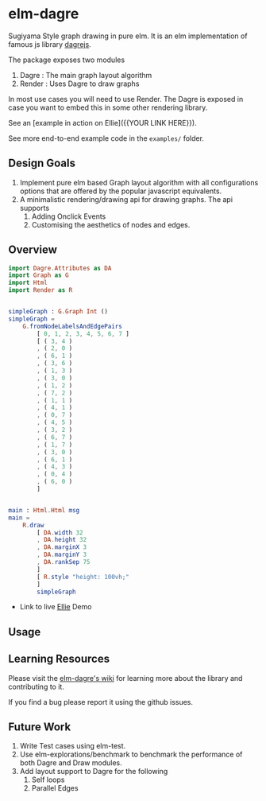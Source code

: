 # elm-dagre

Sugiyama Style graph drawing in pure elm. It is an elm implementation of famous js library [dagrejs](https://github.com/dagrejs/dagre).

The package exposes two modules

1. Dagre : The main graph layout algorithm
2. Render : Uses Dagre to draw graphs

In most use cases you will need to use Render. The Dagre is exposed in case you want to embed this in some other rendering library.

See an [example in action on Ellie]({{YOUR LINK HERE}}).

See more end-to-end example code in the `examples/` folder.

## Design Goals

1. Implement pure elm based Graph layout algorithm with all configurations options that are offered by the popular javascript equivalents.
2. A minimalistic rendering/drawing api for drawing graphs. The api supports
   1. Adding Onclick Events
   2. Customising the aesthetics of nodes and edges.

## Overview

```elm
import Dagre.Attributes as DA
import Graph as G
import Html
import Render as R


simpleGraph : G.Graph Int ()
simpleGraph =
    G.fromNodeLabelsAndEdgePairs
        [ 0, 1, 2, 3, 4, 5, 6, 7 ]
        [ ( 3, 4 )
        , ( 2, 0 )
        , ( 6, 1 )
        , ( 3, 6 )
        , ( 1, 3 )
        , ( 3, 0 )
        , ( 1, 2 )
        , ( 7, 2 )
        , ( 1, 1 )
        , ( 4, 1 )
        , ( 0, 7 )
        , ( 4, 5 )
        , ( 3, 2 )
        , ( 6, 7 )
        , ( 1, 7 )
        , ( 3, 0 )
        , ( 6, 1 )
        , ( 4, 3 )
        , ( 0, 4 )
        , ( 6, 0 )
        ]


main : Html.Html msg
main =
    R.draw
        [ DA.width 32
        , DA.height 32
        , DA.marginX 3
        , DA.marginY 3
        , DA.rankSep 75
        ]
        [ R.style "height: 100vh;"
        ]
        simpleGraph
```

- Link to live [Ellie](https://ellie-app.com/) Demo

## Usage

## Learning Resources

Please visit the [elm-dagre's wiki](https://github.com/goyalarchit/elm-dagre/wiki) for learning more about the library and contributing to it.

If you find a bug please report it using the github issues.

## Future Work

1. Write Test cases using elm-test.
2. Use elm-explorations/benchmark to benchmark the performance of both Dagre and Draw modules.
3. Add layout support to Dagre for the following
   1. Self loops
   2. Parallel Edges
